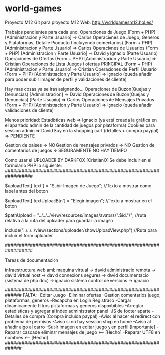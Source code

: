 # world-games
Proyecto M12
Git para proyecto M12
Web: http://worldgamesm12.hol.es/

Trabajos pendientes para cada uno:
Operaciones de Juego (Form + PHP) [Administracion y Parte Usuario] => Carlos
Operaciones de Juego, Generos y Plataformas, Detalle Producto (Incluyendo comentarios) (Form + PHP) [Administracion y Parte Usuario] => Carlos
Operaciones de Usuarios (Form + PHP) [Administracion y Parte Usuario] => David y Ignacio (Parte Usuario)
Operaciones de Ofertas (Form + PHP) [Administracion y Parte Usuario] => Cristian
Operaciones de Lista Juegos i ofertas PRINCIPAL (Form + PHP) [Administracion y Parte Usuario] => Cristian
Operaciones de Perfil Usuario (Form + PHP) [Administracion y Parte Usuario] => Ignacio (queda añadir para poder subir imagen de perfil y validaciones de cliente)

Hay mas cosas ya se iran asignando...
Operaciones de Buzon(Quejas y Denuncias) [Administracion] => David
Operaciones de Buzon(Quejas y Denuncias) [Parte Usuario] => Carlos
Operaciones de Mensajes Privados (Form + PHP) [Administracion y Parte Usuario] => Ignacio (queda añadir validaciones de cliente)

Menos prioridad:
Estadisticas web => Ignacio (ya está creada la gráfica en el apartado admin de la cantidad de juegos por plataforma)
Cookies para session admin => David
Buy en la shopping cart (detalles + compra paypal) => PENDIENTE


Gestion de paises => NO
Gestion de mensajes privados => NO
Gestion de comentarios de juegos => SEGURAMENTE NO HAY TIEMPO



Como usar el UPLOADER BY DARKFOX [CristianO]
Se debe incluir en el formulario PHP lo siguiente:
##################################################################

$uploadText['text'] = "Subir Imagen de Juego"; //Texto a mostrar como label antes del boton

$uploadText['textUploadBtn'] = "Elegir imagen"; //Texto a mostrar en el boton

$pathUpload = "../../../view/resources/images/avatars/".$id."/"; //ruta relativa a la ruta del uploader para guardar la imagen

include("../../../view/sections/uploader/showUploadView.php");//Ruta para incluir el form uploader

##################################################################


Tareas de documentacion

infraestructura web amb maquina virtual -> david
administracio remota -> david
virtual host -> david
connexions segures -> david
documentacio (sistema de php doc) -> ignacio
sistema control de versions -> ignacio

##############################################################
FALTA:
-Editar Juego
-Eliminar ofertas
-Gestion comentarios juego, plataformas, generos
-Recapcha en Login Registrado
-Cargar dinamicamente filtros plataformas y generos disponbibles
-Arreglar estadisticas y agregar al index administrator panel
-JS de footer aparte
-Detalles de compra (Compra incluida paypal)
-Aviso al hacer el redirect con problema de permisos
-Aviso si no hay session shop en home
-Aviso al añadir algo al carro
-Subir imagen en editar juego y en perfil [Importante]
-Reparar cascade eliminar mensajes de juego <-- [Hecho]
-Reparar UTF8 en nombres <-- [Hecho]
##############################################################